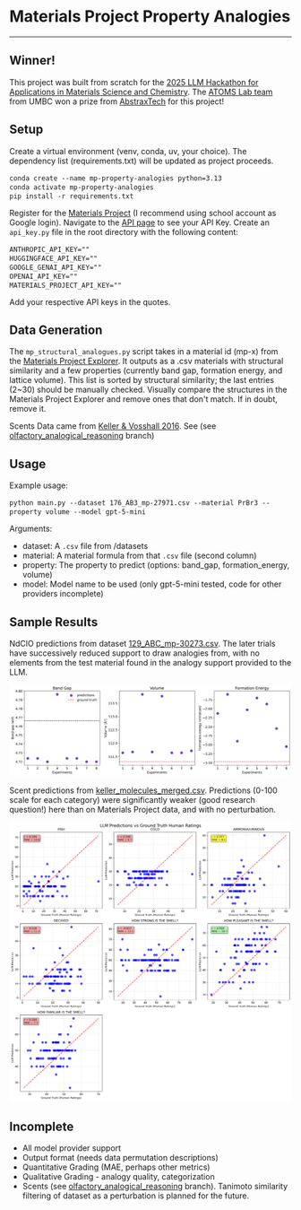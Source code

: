 # Materials Project Property Analogies
---------------------
## Winner!

This project was built from scratch for the [2025 LLM Hackathon for Applications in Materials Science and Chemistry](https://llmhackathon.github.io/). The [ATOMS Lab team](https://atomslab.github.io/) from UMBC won a prize from [AbstraxTech](https://abstraxtech.com/) for this project!

## Setup

Create a virtual environment (venv, conda, uv, your choice).
The dependency list (requirements.txt) will be updated as project proceeds.

```
conda create --name mp-property-analogies python=3.13
conda activate mp-property-analogies
pip install -r requirements.txt
```

Register for the [Materials Project](https://next-gen.materialsproject.org/) (I recommend using school account as Google login).
Navigate to the [API page](https://next-gen.materialsproject.org/api) to see your API Key.
Create an `api_key.py` file in the root directory with the following content:

```
ANTHROPIC_API_KEY=""
HUGGINGFACE_API_KEY=""
GOOGLE_GENAI_API_KEY=""
OPENAI_API_KEY=""
MATERIALS_PROJECT_API_KEY=""
```

Add your respective API keys in the quotes.

## Data Generation

The `mp_structural_analogues.py` script takes in a material id (mp-x) from the [Materials Project Explorer](https://next-gen.materialsproject.org/materials). It outputs as a .csv materials with structural similarity and a few properties (currently band gap, formation energy, and lattice volume). This list is sorted by structural similarity; the last entries (2~30) should be manually checked. Visually compare the structures in the Materials Project Explorer and remove ones that don't match. If in doubt, remove it.

Scents Data came from [Keller & Vosshall 2016](https://bmcneurosci.biomedcentral.com/articles/10.1186/s12868-016-0287-2). See (see [olfactory_analogical_reasoning](https://github.com/ahaibel/mp-property-analogies/tree/olfactory_analogical_reasoning) branch)

## Usage
Example usage:

```
python main.py --dataset 176_AB3_mp-27971.csv --material PrBr3 --property volume --model gpt-5-mini
```

Arguments:
- dataset: A `.csv` file from /datasets
- material: A material formula from that `.csv` file (second column)
- property: The property to predict (options: band_gap, formation_energy, volume)
- model: Model name to be used (only gpt-5-mini tested, code for other providers incomplete)

## Sample Results
NdClO predictions from dataset [129_ABC_mp-30273.csv](https://github.com/ahaibel/mp-property-analogies/blob/main/datasets/129_ABC_mp-30273.csv). The later trials have successively reduced support to draw analogies from, with no elements from the test material found in the analogy support provided to the LLM.

![alt text](https://raw.githubusercontent.com/ahaibel/mp-property-analogies/refs/heads/main/NdClO_sample_results.png "Sample NdClO Predictions")

Scent predictions from [keller_molecules_merged.csv](https://github.com/ahaibel/mp-property-analogies/blob/olfactory_analogical_reasoning/keller_molecules_merged.csv). Predictions (0-100 scale for each category) were significantly weaker (good research question!) here than on Materials Project data, and with no perturbation.

![alt text](https://raw.githubusercontent.com/ahaibel/mp-property-analogies/refs/heads/main/scents_score_sample_results.png "Sample Scent Predictions")

## Incomplete
- All model provider support
- Output format (needs data permutation descriptions)
- Quantitative Grading (MAE, perhaps other metrics)
- Qualitative Grading - analogy quality, categorization
- Scents (see [olfactory_analogical_reasoning](https://github.com/ahaibel/mp-property-analogies/tree/olfactory_analogical_reasoning) branch). Tanimoto similarity filtering of dataset as a perturbation is planned for the future.